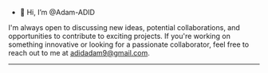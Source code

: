 - 👋 Hi, I’m @Adam-ADID



I'm always open to discussing new ideas, potential collaborations, and opportunities to contribute to exciting projects. If you're working on something innovative or looking for a passionate collaborator, feel free to reach out to me at adidadam9@gmail.com.

---




<!---
Adam-ADID/Adam-ADID is a ✨ special ✨ repository because its `README.md` (this file) appears on your GitHub profile.
You can click the Preview link to take a look at your changes.
--->
